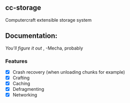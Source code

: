  cc-storage
 ---------
Computercraft extensible storage system

## Documentation:

*You'll figure it out* , -Mecha, probably

### Features
 - [x] Crash recovery (when unloading chunks for example)
 - [x] Crafting
 - [x] Caching
 - [x] Defragmenting
 - [x] Networking